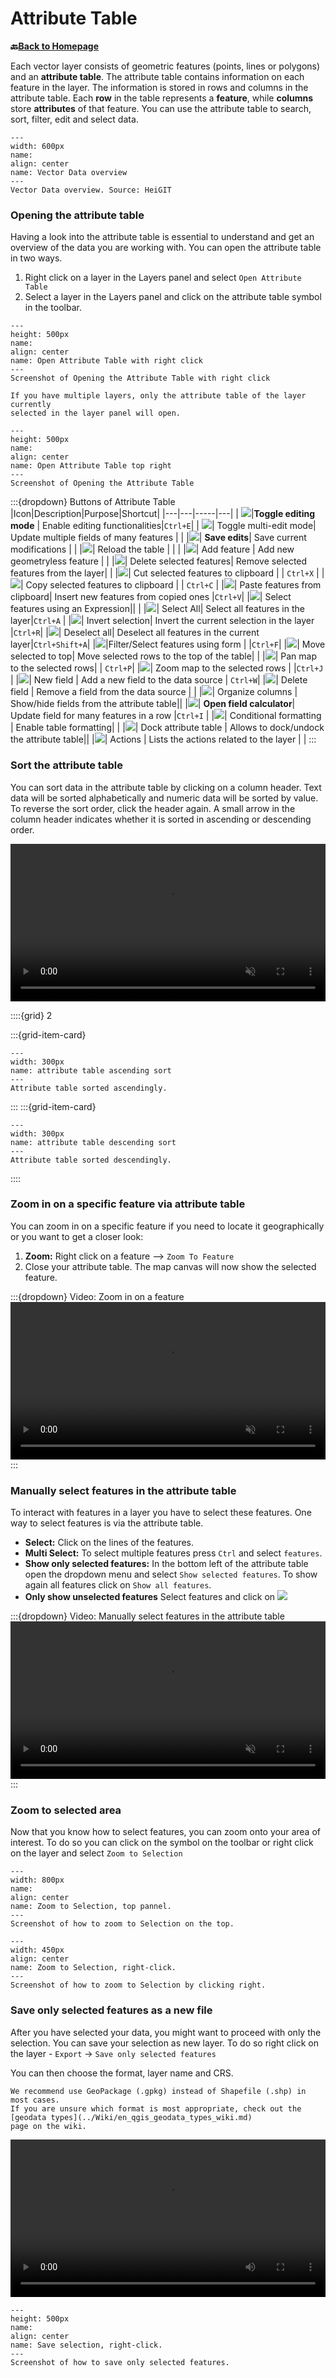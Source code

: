 # Attribute Table

__🔙[Back to Homepage](/content/intro.md)__

Each vector layer consists of geometric features (points, lines or polygons) and 
an __attribute table__. The attribute table contains information on each feature 
in the layer. The information is stored in rows and columns in the attribute table. 
Each __row__ in the table represents a __feature__, while __columns__ store 
__attributes__ of that feature. You can use the attribute table to search, sort, 
filter, edit and select data.


```{figure} /fig/en_vector_data_overview.drawio.png
---
width: 600px
name: 
align: center
name: Vector Data overview
---
Vector Data overview. Source: HeiGIT
```

### Opening the attribute table

Having a look into the attribute table is essential to understand and get an overview of the 
data you are working with. You can open the attribute table in two ways. 

1. Right click on a layer in the Layers panel and select `Open Attribute Table` 
2. Select a layer in the Layers panel and click on the attribute table symbol in 
   the toolbar. 

```{figure} /fig/en_attributetable_right_click.png
---
height: 500px
name:
align: center
name: Open Attribute Table with right click
---
Screenshot of Opening the Attribute Table with right click
```

```{note} 
If you have multiple layers, only the attribute table of the layer currently 
selected in the layer panel will open. 
```

```{figure} /fig/en_attributetable_top_right.png
---
height: 500px
name: 
align: center
name: Open Attribute Table top right
---
Screenshot of Opening the Attribute Table
```

:::{dropdown} Buttons of Attribute Table
|Icon|Description|Purpose|Shortcut|
|---|---|-----|---|
| ![](/fig/mActionToggleEditing.png)|__Toggle editing mode__ | Enable editing functionalities|`Ctrl+E`|
| ![](/fig/mActionMultiEdit.png)| Toggle multi-edit mode| Update multiple fields of many features          |  |
|![](/fig/mActionSaveEdits.png)| __Save edits__| Save current modifications                        | |
|![](/fig/mActionRefresh.png)| Reload the table  | | |
|![](/fig/mActionNewTableRow.png)| Add feature | Add new geometryless feature |  |
|![](/fig/mActionDeleteSelectedFeatures.png)| Delete selected features| Remove selected features from the layer|  |
|![](/fig/mActionEditCut.png)| Cut selected features to clipboard    |  | `Ctrl+X` |
|![](/fig/mActionCopySelected.png)| Copy selected features to clipboard   |   | `Ctrl+C`      |
|![](/fig/mActionEditPaste.png)| Paste features from clipboard| Insert new features from copied ones |`Ctrl+V`|
|![](/fig/mIconExpressionSelect.png)| Select features using an Expression|| | 
|![](/fig/mActionSelectAll.png)| Select All| Select all features in the layer|`Ctrl+A`      |
|![](/fig/mActionInvertSelection.png)| Invert selection| Invert the current selection in the layer |`Ctrl+R`|
|![](/fig/mActionDeselectActiveLayer.png)| Deselect all| Deselect all features in the current layer|`Ctrl+Shift+A`|
|![](/fig/mActionFilterMap.png)|Filter/Select features using form     | |`Ctrl+F`|
|![](/fig/mActionSelectedToTop.png)| Move selected to top| Move selected rows to the top of the table|  |
|![](/fig/mActionPanToSelected.png)| Pan map to the selected rows|  | `Ctrl+P`|
|![](/fig/mActionZoomToSelected.png)| Zoom map to the selected rows | |`Ctrl+J`      |
|![](/fig/mActionNewAttribute.png)| New field | Add a new field to the data source | `Ctrl+W`|
|![](/fig/mActionDeleteAttribute.png)| Delete field  | Remove a field from the data source | |
|![](/fig/mActionEditTable.png)| Organize columns | Show/hide fields from the attribute table||
|![](/fig/mActionCalculateField.png)| __Open field calculator__| Update field for many features in a row |`Ctrl+I`      |
|![](/fig/mActionConditionalFormatting.png)| Conditional formatting | Enable table formatting| |
|![](/fig/dock.png)| Dock attribute table | Allows to dock/undock the attribute table||
|![](/fig/mAction.png)| Actions | Lists the actions related to the layer           | |
:::

<!-- ADD: WHat will be the most important of these. Needs more explanation. EN-->


### Sort the attribute table

You can sort data in the attribute table by clicking on a column header. Text data will 
be sorted alphabetically and numeric data will be sorted by value. To reverse 
the sort order, click the header again. A small arrow in the column header 
indicates whether it is sorted in ascending or descending order. 

<video width="100%" controls muted src="https://github.com/GIScience/gis-training-resource-center/raw/main/fig/qgis_show_attribute_table.mp4"></video>

::::{grid} 2

:::{grid-item-card} 
```{figure} /fig/en_ascending.png
---
width: 300px
name: attribute table ascending sort
---
Attribute table sorted ascendingly. 
```
:::
:::{grid-item-card}
```{figure} /fig/en_descending.png
---
width: 300px
name: attribute table descending sort
---
Attribute table sorted descendingly.  
```
::::

### Zoom in on a specific feature via attribute table

You can zoom in on a specific feature if you need to locate it geographically or you want to get a closer look: 

1. __Zoom:__ Right click on a feature --> `Zoom To Feature`
2. Close your attribute table. The map canvas will now show the selected feature. 

:::{dropdown} Video: Zoom in on a feature
<video width="100%" controls muted src="https://github.com/GIScience/gis-training-resource-center/raw/main/fig/qgis_zoom_to_feature.mp4"></video>
:::

### Manually select features in the attribute table

To interact with features in a layer you have to select these features. One way 
to select features is via the attribute table.

* __Select:__ Click on the lines of the features. 
* __Multi Select:__ To select multiple features press `Ctrl` and select `features`.
* __Show only selected features:__ In the bottom left of the attribute table open 
  the dropdown menu and select `Show selected features`. To show again all 
  features click on `Show all features`. 
* __Only show unselected features__ Select features and click on ![](/fig/mActionInvertSelection.png)

:::{dropdown} Video: Manually select features in the attribute table
<video width="100%" controls muted src="https://github.com/GIScience/gis-training-resource-center/raw/main/fig/qgis_attribute_table_select.mp4"></video>
:::

### Zoom to selected area
Now that you know how to select features, you can zoom onto your area of 
interest. To do so you can click on the symbol on the toolbar or right click 
on the layer and select `Zoom to Selection`

```{figure} /fig/en_zoom_to_selection_1.png
---
width: 800px
name:
align: center
name: Zoom to Selection, top pannel.
---
Screenshot of how to zoom to Selection on the top.
```

```{figure} /fig/en_zoom_to_selection_2.png
---
width: 450px
align: center
name: Zoom to Selection, right-click.
---
Screenshot of how to zoom to Selection by clicking right.
```

### Save only selected features as a new file

After you have selected your data, you might want to proceed with only the 
selection. You can save your selection as new layer. To do so right click on the 
layer - `Export` -> `Save only selected features`

You can then choose the format, layer name and CRS.

```{tip}
We recommend use GeoPackage (.gpkg) instead of Shapefile (.shp) in most cases. 
If you are unsure which format is most appropriate, check out the [geodata types](../Wiki/en_qgis_geodata_types_wiki.md)
page on the wiki.
```


<video width="100%" controls src="https://github.com/GIScience/gis-training-resource-center/raw/main/fig/en_qgis_select_export_wiki.mp4"></video>


```{figure} /fig/en_save_selection.png
---
height: 500px
name:
align: center
name: Save selection, right-click.
---
Screenshot of how to save only selected features.
```
